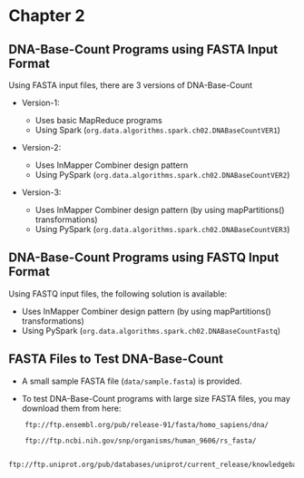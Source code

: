 # Chapter 2

## DNA-Base-Count Programs using FASTA Input Format

Using FASTA input files, there are 3 versions of DNA-Base-Count

* Version-1:
    * Uses basic MapReduce programs
    * Using Spark (`org.data.algorithms.spark.ch02.DNABaseCountVER1`)

* Version-2:
    * Uses InMapper Combiner design pattern
    * Using PySpark (`org.data.algorithms.spark.ch02.DNABaseCountVER2`)

* Version-3:
    * Uses InMapper Combiner design pattern (by using mapPartitions() transformations)
    * Using PySpark (`org.data.algorithms.spark.ch02.DNABaseCountVER3`)


## DNA-Base-Count Programs using FASTQ Input Format

Using FASTQ input files, the following solution is available:

* Uses InMapper Combiner design pattern (by using mapPartitions() transformations)
* Using PySpark (`org.data.algorithms.spark.ch02.DNABaseCountFastq`)


## FASTA Files to Test DNA-Base-Count

* A small sample FASTA file (`data/sample.fasta`) is provided.

* To test DNA-Base-Count programs with large size FASTA files,
you may download them from here:


````
	ftp://ftp.ensembl.org/pub/release-91/fasta/homo_sapiens/dna/

	ftp://ftp.ncbi.nih.gov/snp/organisms/human_9606/rs_fasta/

	ftp://ftp.uniprot.org/pub/databases/uniprot/current_release/knowledgebase/complete/uniprot_sprot.fasta.gz
````
